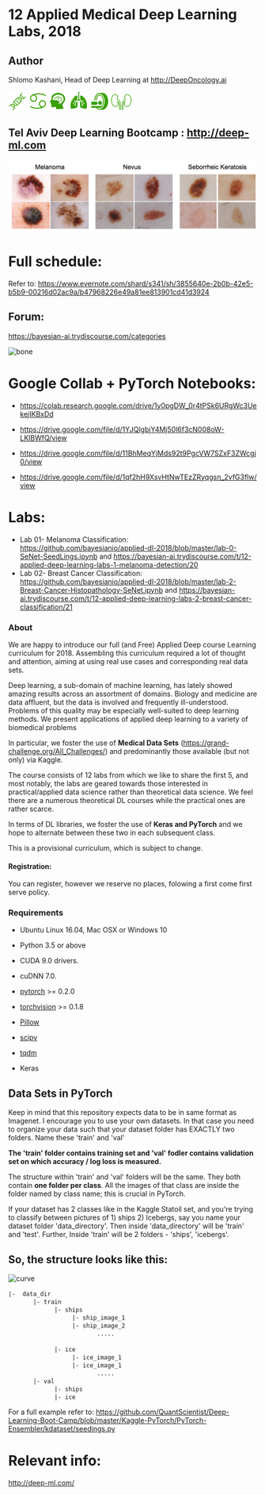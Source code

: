 
# 12 Applied Medical Deep Learning Labs, 2018

## Author
Shlomo Kashani, Head of Deep Learning at  http://DeepOncology.ai

![bone](line-up-small.png)
## Tel Aviv Deep Learning Bootcamp : http://deep-ml.com
![bone](melanoma.png)

# Full schedule:
Refer to: 
https://www.evernote.com/shard/s341/sh/3855640e-2b0b-42e5-b5b9-00216d02ac9a/b47968226e49a81ee813901cd41d3924

## Forum:
https://bayesian-ai.trydiscourse.com/categories

![bone](bone.png)

# Google Collab + PyTorch Notebooks:
- https://colab.research.google.com/drive/1y0pgDW_0r4tPSk6URgWc3UekejIKBxDd

- https://drive.google.com/file/d/1YJQlgbjY4Mj50l6f3cN008oW-LKlBWfQ/view
- https://drive.google.com/file/d/11BhMeqYjMds92t9PgcVW7SZxF3ZWcgj0/view
- https://drive.google.com/file/d/1qf2hH9XsvHtNwTEzZRyqgsn_2vfG3flw/view

# Labs:
- Lab 01- Melanoma Classification: https://github.com/bayesianio/applied-dl-2018/blob/master/lab-0-SeNet-SeedLings.ipynb and https://bayesian-ai.trydiscourse.com/t/12-applied-deep-learning-labs-1-melanoma-detection/20
- Lab 02- Breast Cancer Classification: https://github.com/bayesianio/applied-dl-2018/blob/master/lab-2-Breast-Cancer-Histopathology-SeNet.ipynb and https://bayesian-ai.trydiscourse.com/t/12-applied-deep-learning-labs-2-breast-cancer-classification/21


### About
We are happy to introduce our full (and Free) Applied Deep course Learning curriculum for 2018. 
Assembling this curriculum required a lot of thought and attention, aiming at using real use cases and corresponding real data sets.

Deep learning, a sub-domain of machine learning, has lately showed amazing results across an assortment of domains. Biology and medicine are data affluent, but the data is involved and frequently ill-understood. Problems of this quality may be especially well-suited to deep learning methods. We present applications of applied deep learning to a variety of biomedical problems

In particular, we foster the use of **Medical Data Sets** (https://grand-challenge.org/All_Challenges/) and predominantly those available (but not only) via Kaggle. 

The course consists of 12 labs from which we like to share the first 5, and most notably, the labs are geared towards those interested in practical/applied data science rather than theoretical data science. We feel there are a numerous theoretical DL courses while the practical ones are rather scarce. 


In terms of DL libraries, we foster the use of **Keras and PyTorch** and we hope to alternate between these two in each subsequent class.

This is a provisional curriculum, which is subject to change. 


#### Registration:
You can register, however we reserve no places, folowing a first come first serve policy. 

### Requirements

- Ubuntu Linux 16.04, Mac OSX or Windows 10
- Python 3.5 or above 
- CUDA 9.0 drivers.
- cuDNN 7.0.

- [pytorch](https://github.com/pytorch/pytorch) >= 0.2.0
- [torchvision](https://github.com/pytorch/vision) >= 0.1.8
- [Pillow](https://github.com/python-pillow/Pillow)
- [scipy](https://github.com/scipy/scipy)
- [tqdm](https://github.com/tqdm/tqdm)
- Keras

## Data Sets in PyTorch 
Keep in mind that this repository expects data to be in same format as Imagenet. I encourage you to use your own datasets. 
In that case you need to organize your data such that your dataset folder has EXACTLY two folders. Name these 'train' and 'val'

**The 'train' folder contains training set and 'val' fodler contains validation set on which accuracy / log loss is measured.**  

The structure within 'train' and 'val' folders will be the same. 
They both contain **one folder per class**. 
All the images of that class are inside the folder named by class name; this is crucial in PyTorch. 

If your dataset has 2 classes like in the Kaggle Statoil set, and you're trying to classify between pictures of 1) ships 2) Icebergs, 
say you name your dataset folder 'data_directory'. Then inside 'data_directory' will be 'train' and 'test'. 
Further, Inside 'train' will be 2 folders - 'ships', 'icebergs'. 

## So, the structure looks like this: 

![curve](assets/dataset.png)

```
|-  data_dir
       |- train 
             |- ships
                  |- ship_image_1
                  |- ship_image_2
                         .....

             |- ice
                  |- ice_image_1
                  |- ice_image_1
                         .....
       |- val
             |- ships
             |- ice
```

For a full example refer to: https://github.com/QuantScientist/Deep-Learning-Boot-Camp/blob/master/Kaggle-PyTorch/PyTorch-Ensembler/kdataset/seedings.py 


# Relevant info:

http://deep-ml.com/

